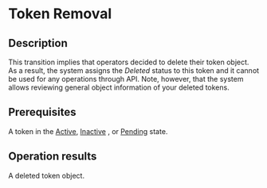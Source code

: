 # Token Removal
## Description
This transition implies that operators decided to delete their token object. As a result, the system assigns the *Deleted* status to this token and it cannot be used for any operations through API. Note, however, that the system allows reviewing general object information of your deleted tokens.
## Prerequisites
A token in the [Active](s-b-active.html), [Inactive](s-c-inactive.html) , or [Pending](s-a-pending.html) state.
## Operation results
A deleted token object.
